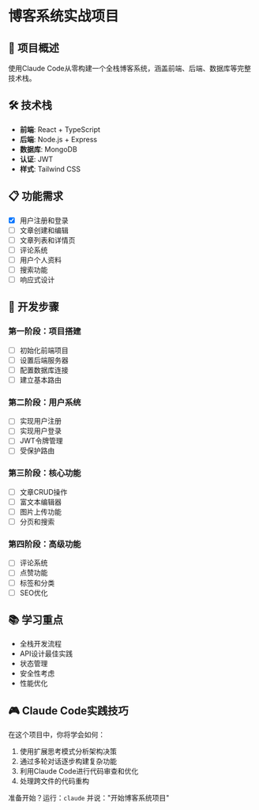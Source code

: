 # 博客系统实战项目

## 🎯 项目概述
使用Claude Code从零构建一个全栈博客系统，涵盖前端、后端、数据库等完整技术栈。

## 🛠️ 技术栈
- **前端**: React + TypeScript
- **后端**: Node.js + Express
- **数据库**: MongoDB
- **认证**: JWT
- **样式**: Tailwind CSS

## 📋 功能需求
- [x] 用户注册和登录
- [ ] 文章创建和编辑
- [ ] 文章列表和详情页
- [ ] 评论系统
- [ ] 用户个人资料
- [ ] 搜索功能
- [ ] 响应式设计

## 🚀 开发步骤

### 第一阶段：项目搭建
- [ ] 初始化前端项目
- [ ] 设置后端服务器
- [ ] 配置数据库连接
- [ ] 建立基本路由

### 第二阶段：用户系统
- [ ] 实现用户注册
- [ ] 实现用户登录
- [ ] JWT令牌管理
- [ ] 受保护路由

### 第三阶段：核心功能
- [ ] 文章CRUD操作
- [ ] 富文本编辑器
- [ ] 图片上传功能
- [ ] 分页和搜索

### 第四阶段：高级功能
- [ ] 评论系统
- [ ] 点赞功能
- [ ] 标签和分类
- [ ] SEO优化

## 📚 学习重点
- 全栈开发流程
- API设计最佳实践
- 状态管理
- 安全性考虑
- 性能优化

## 🎮 Claude Code实践技巧
在这个项目中，你将学会如何：
1. 使用扩展思考模式分析架构决策
2. 通过多轮对话逐步构建复杂功能
3. 利用Claude Code进行代码审查和优化
4. 处理跨文件的代码重构

准备开始？运行：`claude` 并说："开始博客系统项目"